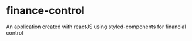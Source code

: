 # finance-control
An application created with reactJS using styled-components for financial control
